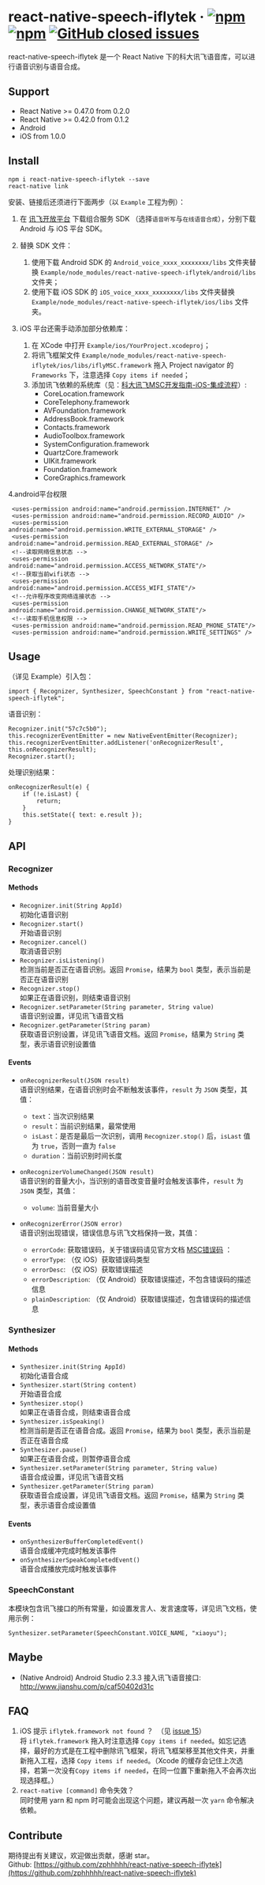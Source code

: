# react-native-speech-iflytek &middot;  [![npm](https://img.shields.io/npm/v/react-native-speech-iflytek.svg)](https://www.npmjs.com/package/react-native-speech-iflytek) [![npm](https://img.shields.io/npm/dm/react-native-speech-iflytek.svg)](https://www.npmjs.com/package/react-native-speech-iflytek) [![GitHub closed issues](https://img.shields.io/github/issues-closed/zphhhhh/react-native-speech-iflytek.svg)](https://github.com/zphhhhh/react-native-speech-iflytek/issues?q=is%3Aissue+is%3Aclosed)
react-native-speech-iflytek 是一个 React Native 下的科大讯飞语音库，可以进行语音识别与语音合成。

## Support
- React Native >= 0.47.0 from 0.2.0
- React Native >= 0.42.0 from 0.1.2
- Android
- iOS from 1.0.0

## Install
```
npm i react-native-speech-iflytek --save
react-native link
```
安装、链接后还须进行下面两步（以 `Example` 工程为例）：
1. 在 [讯飞开放平台](http://www.xfyun.cn/sdk/dispatcher) 下载组合服务 SDK （选择`语音听写`与`在线语音合成`），分别下载 Android 与 iOS 平台 SDK。
2. 替换 SDK 文件：
    1. 使用下载 Android SDK 的 `Android_voice_xxxx_xxxxxxxx/libs` 文件夹替换 `Example/node_modules/react-native-speech-iflytek/android/libs` 文件夹；
    2. 使用下载 iOS SDK 的 `iOS_voice_xxxx_xxxxxxxx/libs` 文件夹替换 `Example/node_modules/react-native-speech-iflytek/ios/libs` 文件夹。
    
3. iOS 平台还需手动添加部分依赖库：
    1. 在 XCode 中打开 `Example/ios/YourProject.xcodeproj`；
    2. 将讯飞框架文件 `Example/node_modules/react-native-speech-iflytek/ios/libs/iflyMSC.framework` 拖入 Project navigator 的 `Frameworks` 下，注意选择 `Copy items if needed`；
    3. 添加讯飞依赖的系统库（见：[科大讯飞MSC开发指南-iOS-集成流程](http://doc.xfyun.cn/msc_ios/%E9%9B%86%E6%88%90%E6%B5%81%E7%A8%8B.html)）:
        - CoreLocation.framework
        - CoreTelephony.framework
        - AVFoundation.framework
        - AddressBook.framework
        - Contacts.framework
        - AudioToolbox.framework
        - SystemConfiguration.framework
        - QuartzCore.framework
        - UIKit.framework
        - Foundation.framework
        - CoreGraphics.framework
        
4.android平台权限
   ```
    <uses-permission android:name="android.permission.INTERNET" />
    <uses-permission android:name="android.permission.RECORD_AUDIO" />
    <uses-permission android:name="android.permission.WRITE_EXTERNAL_STORAGE" />
    <uses-permission android:name="android.permission.READ_EXTERNAL_STORAGE" />
    <!--读取网络信息状态 -->
    <uses-permission android:name="android.permission.ACCESS_NETWORK_STATE"/>
    <!--获取当前wifi状态 -->
    <uses-permission android:name="android.permission.ACCESS_WIFI_STATE"/>
    <!--允许程序改变网络连接状态 -->
    <uses-permission android:name="android.permission.CHANGE_NETWORK_STATE"/>
    <!--读取手机信息权限 -->
    <uses-permission android:name="android.permission.READ_PHONE_STATE"/>
    <uses-permission android:name="android.permission.WRITE_SETTINGS" />
   ```
## Usage
（详见 Example）引入包：
```
import { Recognizer, Synthesizer, SpeechConstant } from "react-native-speech-iflytek";
```
语音识别：
```
Recognizer.init("57c7c5b0");
this.recognizerEventEmitter = new NativeEventEmitter(Recognizer);
this.recognizerEventEmitter.addListener('onRecognizerResult', this.onRecognizerResult);
Recognizer.start();
```
处理识别结果：
```
onRecognizerResult(e) {
    if (!e.isLast) {
        return;
    }
    this.setState({ text: e.result });
}
```
## API

### Recognizer
#### Methods
- `Recognizer.init(String AppId)`  
初始化语音识别
- `Recognizer.start()`  
开始语音识别
- `Recognizer.cancel()`  
取消语音识别
- `Recognizer.isListening()`  
检测当前是否正在语音识别。返回 `Promise`，结果为 `bool` 类型，表示当前是否正在语音识别
- `Recognizer.stop()`  
如果正在语音识别，则结束语音识别
- `Recognizer.setParameter(String parameter, String value)`  
语音识别设置，详见讯飞语音文档
- `Recognizer.getParameter(String param)`  
获取语音识别设置，详见讯飞语音文档。返回 `Promise`，结果为 `String` 类型，表示语音识别设置值
#### Events
- `onRecognizerResult(JSON result)`  
语音识别结果，在语音识别时会不断触发该事件，`result` 为 `JSON` 类型，其值：

    - `text`：当次识别结果
    - `result`：当前识别结果，最常使用
    - `isLast`：是否是最后一次识别，调用 `Recognizer.stop()` 后，`isLast` 值为 `true`，否则一直为 `false`
    - `duration`：当前识别时间长度
- `onRecognizerVolumeChanged(JSON result)`  
语音识别的音量大小，当识别的语音改变音量时会触发该事件，`result` 为 `JSON` 类型，其值：

    - `volume`: 当前音量大小

- `onRecognizerError(JSON error)`  
语音识别出现错误，错误信息与讯飞文档保持一致，其值：

    - `errorCode`: 获取错误码，关于错误码请见官方文档 [MSC错误码](http://www.xfyun.cn/index.php/default/doccenter/doccenterInner?itemTitle=ZmFx&anchor=Y29udGl0bGU2Ng==) ：
    - `errorType`: （仅 iOS）获取错误码类型
    - `errorDesc`: （仅 iOS）获取错误描述
    - `errorDescription`: （仅 Android）获取错误描述，不包含错误码的描述信息
    - `plainDescription`: （仅 Android）获取错误描述，包含错误码的描述信息

### Synthesizer
#### Methods
- `Synthesizer.init(String AppId)`  
初始化语音合成
- `Synthesizer.start(String content)`  
开始语音合成
- `Synthesizer.stop()`  
如果正在语音合成，则结束语音合成
- `Synthesizer.isSpeaking()`  
检测当前是否正在语音合成。返回 `Promise`，结果为 `bool` 类型，表示当前是否正在语音合成
- `Synthesizer.pause()`  
如果正在语音合成，则暂停语音合成
- `Synthesizer.setParameter(String parameter, String value)`  
语音合成设置，详见讯飞语音文档
- `Synthesizer.getParameter(String param)`  
获取语音合成设置，详见讯飞语音文档。返回 `Promise`，结果为 `String` 类型，表示语音合成设置值
#### Events
- `onSynthesizerBufferCompletedEvent()`  
语音合成缓冲完成时触发该事件
- `onSynthesizerSpeakCompletedEvent()`  
语音合成播放完成时触发该事件

### SpeechConstant
本模块包含讯飞接口的所有常量，如设置发言人、发言速度等，详见讯飞文档，使用示例：
```
Synthesizer.setParameter(SpeechConstant.VOICE_NAME, "xiaoyu");
```

## Maybe
- (Native Android) Android Studio 2.3.3 接入讯飞语音接口: http://www.jianshu.com/p/caf50402d31c

## FAQ
1. iOS 提示 `iflytek.framework not found` ？  （见 [issue 15](https://github.com/zphhhhh/react-native-speech-iflytek/issues/15)）  
  将 `iflytek.framework` 拖入时注意选择 `Copy items if needed`。如忘记选择，最好的方式是在工程中删除讯飞框架，将讯飞框架移至其他文件夹，并重新拖入工程，选择 `Copy items if needed`。（Xcode 的缓存会记住上次选择，若第一次没有`Copy items if needed`，在同一位置下重新拖入不会再次出现选择框。）
2. `react-native [command]` 命令失效？  
  同时使用 yarn 和 npm 时可能会出现这个问题，建议再敲一次 `yarn` 命令解决依赖。

## Contribute
期待提出有关建议，欢迎做出贡献，感谢 star。  
Github: [https://github.com/zphhhhh/react-native-speech-iflytek](https://github.com/zphhhhh/react-native-speech-iflytek)
